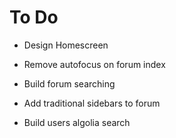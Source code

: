 # To Do

-   Design Homescreen

-   Remove autofocus on forum index
-   Build forum searching
-   Add traditional sidebars to forum

-   Build users algolia search
